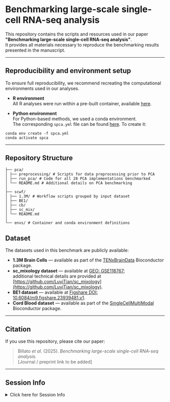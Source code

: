# Benchmarking large-scale single-cell RNA-seq analysis

This repository contains the scripts and resources used in our paper  
**"Benchmarking large-scale single-cell RNA-seq analysis"**.  
It provides all materials necessary to reproduce the benchmarking results presented in the manuscript.

---

##  Reproducibility and environment setup

To ensure full reproducibility, we recommend recreating the computational environments used in our analyses.

- **R environment**  
  All R analyses were run within a pre-built container, available [here](https://github.com/billila/pca_scwf_paper/blob/main/envs/bioc_3_20_pca_wfsc.def).

- **Python environment**  
  For Python-based methods, we used a conda environment.  
  The corresponding `spca.yml` file can be found [here](https://github.com/billila/pca_scwf_paper/blob/main/envs/spca.yml).
  To create it:  

```
conda env create -f spca.yml
conda activate spca
```

---

## Repository Structure

```
├── pca/
│ ├── preprocessing/ # Scripts for data preprocessing prior to PCA
│ ├── run_pca/ # Code for all 28 PCA implementations benchmarked
│ └── README.md # Additional details on PCA benchmarking
│
├── scwf/
│ ├── 1.3M/ # Workflow scripts grouped by input dataset
│ ├── BE1/
│ ├── cb/
│ ├── sc_mix/
│ └── README.md
│
└── envs/ # Container and conda environment definitions
```


## Dataset

The datasets used in this benchmark are publicly available:

- **1.3M Brain Cells** — available as part of the [TENxBrainData](https://bioconductor.org/packages/TENxBrainData) Bioconductor package.  
- **sc_mixology dataset** — available at [GEO: GSE118767](https://www.ncbi.nlm.nih.gov/geo/query/acc.cgi?acc=GSE118767);  
  additional technical details are provided at [https://github.com/LuyiTian/sc_mixology](https://github.com/LuyiTian/sc_mixology).  
- **BE1 dataset** — available at [Figshare DOI: 10.6084/m9.figshare.23939481.v1](https://doi.org/10.6084/m9.figshare.23939481.v1).  
- **Cord Blood dataset** — available as part of the [SingleCellMultiModal](https://bioconductor.org/packages/SingleCellMultiModal) Bioconductor package.

---

## Citation

If you use this repository, please cite our paper:

> Billato *et al.* (2025). *Benchmarking large-scale single-cell RNA-seq analysis.*  
> [Journal / preprint link to be added]

---


## Session Info

<details>
<summary>
Click here for Session Info
</summary>

``` r
sessionInfo()
# R version 4.4.2 (2024-10-31)
# Platform: x86_64-pc-linux-gnu
# Running under: Ubuntu 24.04.1 LTS
# 
# Matrix products: default
# BLAS:   /usr/lib/x86_64-linux-gnu/openblas-pthread/libblas.so.3 
# LAPACK: /usr/lib/x86_64-linux-gnu/openblas-pthread/libopenblasp-r0.3.26.so;  LAPACK version 3.12.0
# 
# locale:
#  [1] LC_CTYPE=en_US.UTF-8       LC_NUMERIC=C              
#  [3] LC_TIME=en_US.UTF-8        LC_COLLATE=en_US.UTF-8    
#  [5] LC_MONETARY=en_US.UTF-8    LC_MESSAGES=en_US.UTF-8   
#  [7] LC_PAPER=en_US.UTF-8       LC_NAME=C                 
#  [9] LC_ADDRESS=C               LC_TELEPHONE=C            
# [11] LC_MEASUREMENT=en_US.UTF-8 LC_IDENTIFICATION=C       
# 
# time zone: Etc/UTC
# tzcode source: system (glibc)
# 
# attached base packages:
# [1] stats4    stats     graphics  grDevices utils     datasets  methods  
# [8] base     
# 
# other attached packages:
#  [1] tidyr_1.3.1                 patchwork_1.3.0            
#  [3] Seurat_5.2.1                SeuratObject_5.0.2         
#  [5] sp_2.2-0                    dplyr_1.1.4                
#  [7] scrapper_1.0.3              bluster_1.16.0             
#  [9] mclust_6.1.1                AnnotationDbi_1.68.0       
# [11] SingleCellMultiModal_1.18.0 MultiAssayExperiment_1.32.0
# [13] TENxBrainData_1.26.0        RSpectra_0.16-2            
# [15] rARPACK_0.11-0              DelayedMatrixStats_1.28.1  
# [17] BiocParallel_1.40.0         scran_1.34.0               
# [19] scater_1.34.0               scuttle_1.16.0             
# [21] ggplot2_3.5.1               mbkmeans_1.22.0            
# [23] HDF5Array_1.34.0            rhdf5_2.50.2               
# [25] DelayedArray_0.32.0         SparseArray_1.6.2          
# [27] S4Arrays_1.6.0              abind_1.4-8                
# [29] Matrix_1.7-2                here_1.0.1                 
# [31] BiocSingular_1.22.0         zellkonverter_1.16.0       
# [33] SingleCellExperiment_1.28.1 SummarizedExperiment_1.36.0
# [35] Biobase_2.66.0              GenomicRanges_1.58.0       
# [37] GenomeInfoDb_1.42.3         IRanges_2.40.1             
# [39] S4Vectors_0.44.0            BiocGenerics_0.52.0        
# [41] MatrixGenerics_1.18.1       matrixStats_1.5.0          
# 
# loaded via a namespace (and not attached):
#   [1] spatstat.sparse_3.1-0    httr_1.4.7               RColorBrewer_1.1-3      
#   [4] doParallel_1.0.17        tools_4.4.2              sctransform_0.4.1       
#   [7] R6_2.6.1                 lazyeval_0.2.2           uwot_0.2.3              
#  [10] rhdf5filters_1.18.0      withr_3.0.2              gridExtra_2.3           
#  [13] progressr_0.15.1         cli_3.6.4                spatstat.explore_3.3-4  
#  [16] fastDummies_1.7.5        spatstat.data_3.1-4      ggridges_0.5.6          
#  [19] pbapply_1.7-2            parallelly_1.42.0        limma_3.62.2            
#  [22] RSQLite_2.3.9            generics_0.1.3           ica_1.0-3               
#  [25] spatstat.random_3.3-2    ggbeeswarm_0.7.2         lifecycle_1.0.4         
#  [28] yaml_2.3.10              edgeR_4.4.2              BiocFileCache_2.14.0    
#  [31] Rtsne_0.17               grid_4.4.2               blob_1.2.4              
#  [34] promises_1.3.2           dqrng_0.4.1              ExperimentHub_2.14.0    
#  [37] crayon_1.5.3             dir.expiry_1.14.0        miniUI_0.1.1.1          
#  [40] lattice_0.22-6           beachmat_2.22.0          cowplot_1.1.3           
#  [43] KEGGREST_1.46.0          magick_2.8.5             pillar_1.10.1           
#  [46] metapod_1.14.0           rjson_0.2.23             future.apply_1.11.3     
#  [49] codetools_0.2-20         glue_1.8.0               spatstat.univar_3.1-1   
#  [52] data.table_1.17.0        vctrs_0.6.5              png_0.1-8               
#  [55] spam_2.11-1              gtable_0.3.6             cachem_1.1.0            
#  [58] mime_0.12                survival_3.8-3           iterators_1.0.14        
#  [61] statmod_1.5.0            gmp_0.7-5                fitdistrplus_1.2-2      
#  [64] ROCR_1.0-11              nlme_3.1-167             bit64_4.6.0-1           
#  [67] filelock_1.0.3           RcppAnnoy_0.0.22         rprojroot_2.0.4         
#  [70] irlba_2.3.5.1            vipor_0.4.7              KernSmooth_2.23-26      
#  [73] colorspace_2.1-1         DBI_1.2.3                tidyselect_1.2.1        
#  [76] bit_4.5.0.1              compiler_4.4.2           curl_6.2.1              
#  [79] BiocNeighbors_2.0.1      basilisk.utils_1.18.0    plotly_4.10.4           
#  [82] scales_1.3.0             lmtest_0.9-40            rappdirs_0.3.3          
#  [85] stringr_1.5.1            SpatialExperiment_1.16.0 digest_0.6.37           
#  [88] goftest_1.2-3            spatstat.utils_3.1-2     benchmarkmeData_1.0.4   
#  [91] basilisk_1.18.0          XVector_0.46.0           htmltools_0.5.8.1       
#  [94] pkgconfig_2.0.3          sparseMatrixStats_1.18.0 dbplyr_2.5.0            
#  [97] fastmap_1.2.0            rlang_1.1.5              htmlwidgets_1.6.4       
# [100] UCSC.utils_1.2.0         shiny_1.10.0             farver_2.1.2            
# [103] zoo_1.8-13               jsonlite_1.9.0           magrittr_2.0.3          
# [106] GenomeInfoDbData_1.2.13  dotCall64_1.2            Rhdf5lib_1.28.0         
# [109] munsell_0.5.1            Rcpp_1.0.14              viridis_0.6.5           
# [112] reticulate_1.41.0        stringi_1.8.4            ClusterR_1.3.3          
# [115] zlibbioc_1.52.0          MASS_7.3-64              AnnotationHub_3.14.0    
# [118] plyr_1.8.9               parallel_4.4.2           listenv_0.9.1           
# [121] ggrepel_0.9.6            deldir_2.0-4             Biostrings_2.74.1       
# [124] splines_4.4.2            tensor_1.5               locfit_1.5-9.11         
# [127] igraph_2.1.4             spatstat.geom_3.3-5      RcppHNSW_0.6.0          
# [130] reshape2_1.4.4           ScaledMatrix_1.14.0      BiocVersion_3.20.0      
# [133] BiocManager_1.30.25      foreach_1.5.2            httpuv_1.6.15           
# [136] RANN_2.6.2               purrr_1.0.4              polyclip_1.10-7         
# [139] future_1.34.0            benchmarkme_1.0.8        scattermore_1.2         
# [142] rsvd_1.0.5               xtable_1.8-4             later_1.4.1             
# [145] viridisLite_0.4.2        tibble_3.2.1             memoise_2.0.1           
# [148] beeswarm_0.4.0           cluster_2.1.8            globals_0.16.3 
```

</details>



